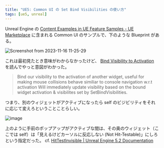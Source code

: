 ```yaml
---
title: "UE5: Common UI の Set Bind Visibilities の使い方"
tags: [ue5, unreal]
---
```


Unreal Engine の [Content Examples in UE Feature Samples - UE Marketplace](https://www.unrealengine.com/marketplace/en-US/product/content-examples)
に含まれる Common UI のサンプルで、下のような Blueprint がある。

![Screenshot from 2023-11-16 11-25-29](https://github.com/torus/torus.github.io/assets/65044/fa686e36-3328-42d7-97e1-bc37b4f828de)

これは最初見たとき意味がわからなかったけど、
[Bind Visibility to Activation](https://docs.unrealengine.com/5.2/en-US/BlueprintAPI/ActivatableWidget/BindVisibilitytoActivation/)
を読んでやっと意図がわかった。

> Bind our visibility to the activation of another widget, useful for making mouse collisions behave similiar to console navigation w.r.t activation Will immediately update visibility based on the bound widget activation & visibilites set by SetBindVisibilities.

つまり、別のウィジェットがアクティブになったら self のビジビリティをそれに応じて変えろということことらしい。

![image](https://github.com/torus/torus.github.io/assets/65044/c47e299c-6d35-4c1e-91c8-00443a5f07c7)

上のように手前のポップアップがアクティブな間は、その奥のウィジェット（ここでは self）は「見えるけどカーソルに反応しない (Not Hit-Testable)」にしろという指定だった。
cf. [HitTestInvisible \| Unreal Engine 5.2 Documentation](https://docs.unrealengine.com/5.3/en-US/API/Runtime/SlateCore/Layout/EVisibility/HitTestInvisible/)
